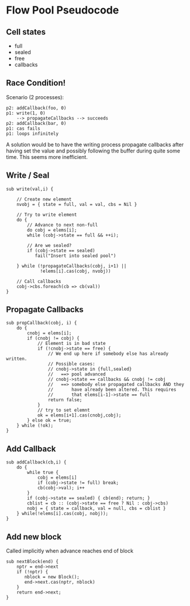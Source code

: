 # Flow Pool Pseudocode

## Cell states
* full
* sealed
* free
* callbacks

## Race Condition!
Scenario (2 processes):

    p2: addCallback(foo, 0)
    p1: write(1, 0)
        --> propagateCallbacks --> succeeds
    p2: addCallback(bar, 0)
    p1: cas fails
    p1: loops infinitely

A solution would be to have the writing process propagate callbacks
after having set the value and possibly following the buffer during
quite some time. This seems more inefficient.

## Write / Seal
    sub write(val,i) {

        // Create new element
        nvobj = { state = full, val = val, cbs = Nil }

        // Try to write element
        do {
            // Advance to next non-full
            do cobj = elems[i];
            while (cobj->state == full && ++i);

            // Are we sealed?
            if (cobj->state == sealed)
               fail("Insert into sealed pool")

        } while (!propagateCallbacks(cobj, i+1) ||
                 !elems[i].cas(cobj, nvobj))

        // Call callbacks
        cobj->cbs.foreach(cb => cb(val))
    }

## Propagate Callbacks
    sub propCallback(cobj, i) {
        do {
            cnobj = elems[i];
            if (cnobj != cobj) {
                // Element is in bad state
                if (!cnobj->state == free) {
                    // We end up here if somebody else has already written.
                    // Possible cases:
                    // cnobj->state in {full,sealed}
                    //   ==> pool advanced
                    // cnobj->state == callbacks && cnobj != cobj
                    //   ==> somebody else propagated callbacks AND they
                    //       have already been altered. This requires
                    //       that elems[i-1]->state == full
                    return false;
                }
                // try to set elemnt
                ok = elems[i+1].cas(cnobj,cobj);
            } else ok = true;
        } while (!ok);     
    }


## Add Callback
    sub addCallback(cb,i) {
        do {
            while true {
                cobj = elems[i]
                if (cobj->state != full) break;
                cb(cobj->val); i++
            }
            if (cobj->state == sealed) { cb(end); return; }
            cblist = cb :: (cobj->state == free ? Nil : cobj->cbs)
            nobj = { state = callback, val = null, cbs = cblist }
        } while(!elems[i].cas(cobj, nobj));
    }

## Add new block
Called implicitly when advance reaches end of block

    sub nextBlock(end) {
        nptr = end->next
        if (!nptr) {
           nblock = new Block();
           end->next.cas(nptr, nblock)
        }
        return end->next;
    }